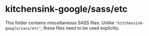 # kitchensink-google/sass/etc

This folder contains miscellaneous SASS files. Unlike `"kitchensink-google/sass/etc"`, these files
need to be used explicitly.
